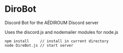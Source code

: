 # DiroBot

Discord Bot for the AÉDIROUM Discord server

Uses the discord.js and nodemailer modules for node.js

```
npm install     // install in current directory
node DireBot.js // start server
```
